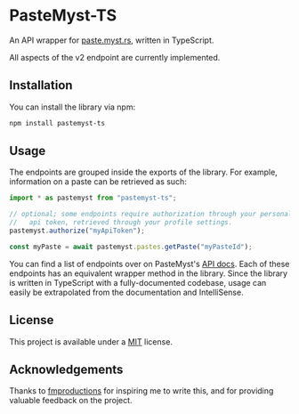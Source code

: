 # PasteMyst-TS

An API wrapper for [paste.myst.rs](https://paste.myst.rs/), written in TypeScript.

All aspects of the v2 endpoint are currently implemented.

## Installation

You can install the library via npm:

```bash
npm install pastemyst-ts
```

## Usage

The endpoints are grouped inside the exports of the library. For example, information on a paste can be retrieved as such:

```ts
import * as pastemyst from "pastemyst-ts";

// optional; some endpoints require authorization through your personal
//   api token, retrieved through your profile settings.
pastemyst.authorize("myApiToken");

const myPaste = await pastemyst.pastes.getPaste("myPasteId");
```

You can find a list of endpoints over on PasteMyst's [API docs](https://paste.myst.rs/api-docs/). Each of these endpoints has an equivalent wrapper method in the library. Since the library is written in TypeScript with a fully-documented codebase, usage can easily be extrapolated from the documentation and IntelliSense.

## License

This project is available under a [MIT](./license.md) license.

## Acknowledgements

Thanks to [fmproductions](https://github.com/FleshMobProductions) for inspiring me to write this, and for providing valuable feedback on the project.
